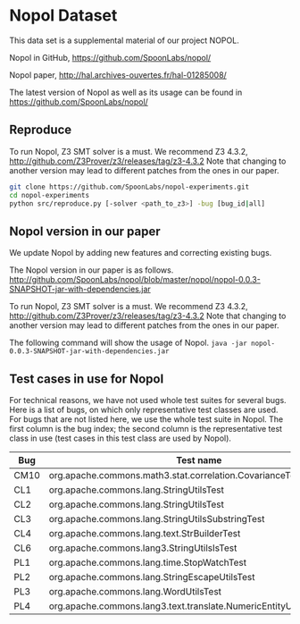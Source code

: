 # Nopol Dataset

This data set is a supplemental material of our project NOPOL.

Nopol in GitHub, https://github.com/SpoonLabs/nopol/

Nopol paper, http://hal.archives-ouvertes.fr/hal-01285008/

The latest version of Nopol as well as its usage can be found in https://github.com/SpoonLabs/nopol/ 

## Reproduce

To run Nopol, Z3 SMT solver is a must. 
We recommend Z3 4.3.2, http://github.com/Z3Prover/z3/releases/tag/z3-4.3.2 
Note that changing to another version may lead to different patches from the ones in our paper. 

```bash
git clone https://github.com/SpoonLabs/nopol-experiments.git
cd nopol-experiments
python src/reproduce.py [-solver <path_to_z3>] -bug [bug_id|all]
```

## Nopol version in our paper
We update Nopol by adding new features and correcting existing bugs. 

The Nopol version in our paper is as follows. 
http://github.com/SpoonLabs/nopol/blob/master/nopol/nopol-0.0.3-SNAPSHOT-jar-with-dependencies.jar

To run Nopol, Z3 SMT solver is a must. 
We recommend Z3 4.3.2, http://github.com/Z3Prover/z3/releases/tag/z3-4.3.2 
Note that changing to another version may lead to different patches from the ones in our paper. 

The following command will show the usage of Nopol. 
```java -jar nopol-0.0.3-SNAPSHOT-jar-with-dependencies.jar``` 
 
## Test cases in use for Nopol

For technical reasons, we have not used whole test suites for several bugs. 
Here is a list of bugs, on which only representative test classes are used. For bugs that are not listed here, we use the whole test suite in Nopol. The first column is the bug index; the second column is the representative test class in use (test cases in this test class are used by Nopol). 

| Bug  | Test name                                                          |
|------|--------------------------------------------------------------------|
| CM10 | org.apache.commons.math3.stat.correlation.CovarianceTest           |
| CL1  | org.apache.commons.lang.StringUtilsTest                            |
| CL2  | org.apache.commons.lang.StringUtilsTest                            |
| CL3  | org.apache.commons.lang.StringUtilsSubstringTest                   |
| CL4  | org.apache.commons.lang.text.StrBuilderTest                        |
| CL6  | org.apache.commons.lang3.StringUtilsIsTest                         |
| PL1  | org.apache.commons.lang.time.StopWatchTest                         |
| PL2  | org.apache.commons.lang.StringEscapeUtilsTest                      | 
| PL3  | org.apache.commons.lang.WordUtilsTest                              |
| PL4  | org.apache.commons.lang3.text.translate.NumericEntityUnescaperTest |